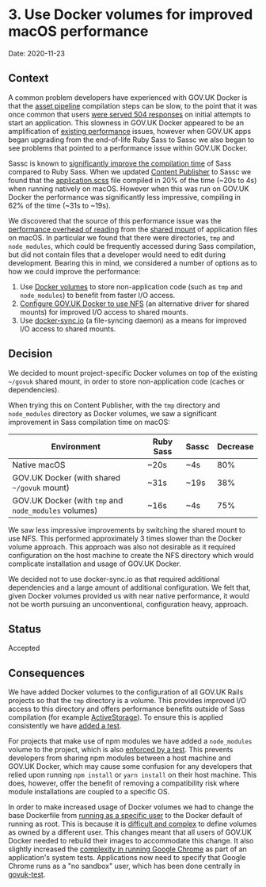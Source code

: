 # 3. Use Docker volumes for improved macOS performance

Date: 2020-11-23

## Context

A common problem developers have experienced with GOV.UK Docker is that the
[asset pipeline][] compilation steps can be slow, to the point that it was once
common that users [were served 504 responses][504-fix] on initial attempts to
start an application. This slowness in GOV.UK Docker appeared to be an
amplification of [existing performance][govuk-frontend-performance] issues,
however when GOV.UK apps began upgrading from the end-of-life Ruby Sass to
Sassc we also began to see problems that pointed to a performance issue
within GOV.UK Docker.

Sassc is known to [significantly improve the compilation time][sassc-speed] of
Sass compared to Ruby Sass. When we updated [Content Publisher][] to Sassc we
found that the [application.scss][] file compiled in 20% of the time (~20s to
4s) when running natively on macOS. However when this was run on GOV.UK Docker
the performance was significantly less impressive, compiling in 62% of the
time (~31s to ~19s).

We discovered that the source of this performance issue was the
[performance overhead of reading][docker-mac-read] from the
[shared mount][govuk-mount] of application files on macOS. In particular we
found that there were directories, `tmp` and `node_modules`, which could be
frequently accessed during Sass compilation, but did not contain
files that a developer would need to edit during development. Bearing this in
mind, we considered a number of options as to how we could improve the
performance:

1. Use [Docker volumes][volume] to store non-application code (such as `tmp`
   and `node_modules`) to benefit from faster I/O access.
2. [Configure GOV.UK Docker to use NFS][nfs-docker] (an alternative driver for
   shared mounts) for improved I/O access to shared mounts.
3. Use [docker-sync.io](http://docker-sync.io/) (a file-syncing daemon) as a
   means for improved I/O access to shared mounts.

[asset pipeline]: https://guides.rubyonrails.org/asset_pipeline.html
[504-fix]: https://github.com/alphagov/govuk-docker/pull/310
[govuk-frontend-performance]: https://github.com/alphagov/govuk-frontend/issues/1671
[sassc-speed]: https://www.solitr.com/blog/2014/01/css-preprocessor-benchmark/
[Content Publisher]: https://github.com/alphagov/content-publisher
[application.scss]: https://github.com/alphagov/content-publisher/blob/2f91d43bcd1eb1f2d30f9d1ff9e556cd4d0de2a6/app/assets/stylesheets/application.scss
[docker-mac-read]: https://github.com/docker/for-mac/issues/77
[govuk-mount]: https://github.com/alphagov/govuk-docker/blob/cb124a3a1d3353e777d4f777d77f03f93415d415/projects/content-publisher/docker-compose.yml#L11
[volume]: https://docs.docker.com/storage/volumes/
[nfs-docker]: https://www.jeffgeerling.com/blog/2020/revisiting-docker-macs-performance-nfs-volumes

## Decision

We decided to mount project-specific Docker volumes on top of the existing
`~/govuk` shared mount, in order to store non-application code (caches or
dependencies).

When trying this on Content Publisher, with the `tmp` directory and
`node_modules` directory as Docker volumes, we saw a significant improvement
in Sass compilation time on macOS:

| Environment                                           | Ruby Sass | Sassc | Decrease |
|-------------------------------------------------------|-----------|-------|----------|
| Native macOS                                          | ~20s      | ~4s   | 80%      |
| GOV.UK Docker (with shared `~/govuk` mount)           | ~31s      | ~19s  | 38%      |
| GOV.UK Docker (with `tmp` and `node_modules` volumes) | ~16s      | ~4s   | 75%      |

We saw less impressive improvements by switching the shared mount to use NFS.
This performed approximately 3 times slower than the Docker volume approach.
This approach was also not desirable as it required configuration on the host
machine to create the NFS directory which would complicate installation and
usage of GOV.UK Docker.

We decided not to use docker-sync.io as that required additional dependencies
and a large amount of additional configuration. We felt that, given Docker
volumes provided us with near native performance, it would not be worth
pursuing an unconventional, configuration heavy, approach.

## Status

Accepted

## Consequences

We have added Docker volumes to the configuration of all GOV.UK Rails projects
so that the `tmp` directory is a volume. This provides improved I/O access to
this directory and offers performance benefits outside of Sass compilation
(for example [ActiveStorage][]). To ensure this is applied consistently we
have [added a test][tmp-test].

For projects that make use of npm modules we have added a `node_modules` volume
to the project, which is also [enforced by a test][node-test]. This prevents
developers from sharing npm modules between a host machine and
GOV.UK Docker, which may cause some confusion for any developers that relied
upon running `npm install` or `yarn install` on their host machine. This does,
however, offer the benefit of removing a compatibility risk where module
installations are coupled to a specific OS.

In order to make increased usage of Docker volumes we had to change the base
Dockerfile from [running as a specific user][specific-user] to the Docker
default of running as root. This is because it is [difficult and
complex][volume-root] to define volumes as owned by a different
user. This changes meant that all users of GOV.UK Docker needed to rebuild
their images to accommodate this change. It also slightly increased the
[complexity in running Google Chrome][chrome-root] as part of an application's
system tests. Applications now need to specify that Google Chrome runs as
a "no sandbox" user, which has been done centrally in
[govuk-test][govuk-test-pr].

[ActiveStorage]: https://github.com/alphagov/content-publisher/blob/2f91d43bcd1eb1f2d30f9d1ff9e556cd4d0de2a6/config/storage.yml#L3
[tmp-test]: https://github.com/alphagov/govuk-docker/pull/394/commits/744eed8f655b0bfb793e7f0b57b585b39e126f64
[node-test]: https://github.com/alphagov/govuk-docker/pull/394/commits/8a3d4ee33fb79072da1f0c82eef56a74cdb5781e
[specific-user]: https://github.com/alphagov/govuk-docker/blob/cb124a3a1d3353e777d4f777d77f03f93415d415/Dockerfile.govuk-base#L40-L42
[volume-root]: https://github.com/docker/compose/issues/3270
[chrome-root]: https://stackoverflow.com/questions/12258086/how-do-i-run-google-chrome-as-root
[govuk-test-pr]: https://github.com/alphagov/govuk_test/pull/31
